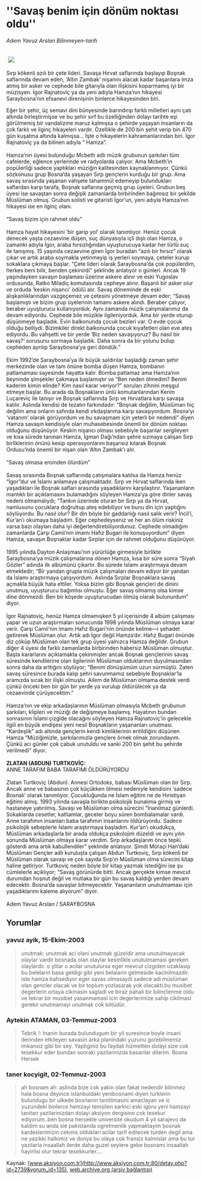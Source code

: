 # ''Savaş benim için dönüm noktası oldu''

*Adem Yavuz Arslan Bilinmeyen-tarih*

<div>
 <font>
  <img border="0" height="1" src="/web/20040310104620im_/http://www.aksiyon.com.tr/images/blank.gif"/>
 </font>
 <font class="content">
  <p>
   <img border="0" hspace="5" src="http://web.archive.org/web/20040310104620im_/http://www.aksiyon.com.tr/resim/447/52.jpg" vspace="5"/>
  </p>
 </font>
 <font class="content">
  Sırp kökenli azılı bir çete lideri. Savaşa Hırvat saflarında başlayıp Boşnak saflarında devam eden, ‘Altın Zambak’ nişanını alacak kadar başarılara imza atmış bir asker ve cephede bile gitarıyla olan ilişkisini koparmamış iyi bir müzisyen. İgor Rajnatoviç ya da yeni adıyla Hamza’nın hikayesi Saraybosna’nın efsanevi direnişinin binlerce hikayesinden biri.
 </font>
 <p>
  <font class="content">
   Eğer bir şehir, üç semavi dini bünyesinde barındırıp farklı milletleri aynı çatı altında birleştirmişse ve bu şehir sırf bu özelliğinden dolayı tarihte eşi görülmemiş bir vandalizme maruz kalmışsa o şehirde yaşayan insanların da çok farklı ve ilginç hikayeleri vardır. Özellikle de 200 bin şehit verip bin 470 gün kuşatma altında kalmışsa... İşte o hikayelerin kahramanlarından biri. İgor Rajnatoviç ya da bilinen adıyla “ Hamza”.
   <br/>
   <br/>
   Hamza’nın üyesi bulunduğu Mcbeth adlı müzik grubunun şarkıları tüm cafelerde, eğlence yerlerinde ve radyolarda çalıyor. Ama Mcbeth’in popülerliği sadece yaptıkları müziğin kalitesinden kaynaklanmıyor. Çünkü sözkonusu grup Bosna’da yaşayan Sırp gençlerin kurduğu bir grup. Ama savaş sırasında yaşanan vahşete tahammül edemeyip bulundukları saflardan karşı tarafa, Boşnak saflarına geçmiş grup üyeleri. Grubun beş üyesi ise savaştan sonra değişik zamanlarda birbirinden bağımsız bir şekilde Müslüman olmuş. Grubun solisti ve gitaristi İgor’un, yeni adıyla Hamza’nın hikayesi ise en ilginç olanı.
   <br/>
   <br/>
   “Savaş bizim için rahmet oldu”
   <br/>
   <br/>
   Hamza hayat hikayesini ‘bir garip yol’ olarak tanımlıyor. Henüz çocuk denecek yaşta cezaevine düşen, suç dünyasıyla içli dışlı olan Hamza, o zamanki adıyla İgor, araba hırsızlığından uyuşturucuya kadar her türlü suç ile tanışmış. 15 yaşında cezaevine giren İgor buradan “azılı bir hırsız” olarak çıkar ve artık araba soymakla yetinmeyip iş yerleri soymaya, çeteler kurup sokaklara çıkmaya başlar. “Çete lideri olarak Saraybosna’da çok popülerdim, herkes beni bilir, benden çekinirdi” şeklinde anlatıyor o günleri. Ancak 19 yaşındayken savaşın başlaması üzerine askere alınır ve eski Yugoslav ordusunda, Ratko Miladiç komutasında cepheye alınır. Başarılı bir asker olur ve orduda ‘keskin nişancı’ ödülü alır. Savaş döneminde de eski alışkanlıklarından vazgeçemez ve çetesini yönetmeye devam eder; “Savaş başlamıştı ve bizim grup üyelerinin tamamı askere alındı. Beraber çalıyor, beraber uyuşturucu kullanıyorduk. Aynı zamanda müzik çalışmalarımız da devam ediyordu. Cephede bile müzikle ilgileniyorduk. Ama bir yerde oturup düşünmeye başladık. Evin balkonunda çocuk bezleri var. O evde çocuk olduğu belliydi. Bizimkiler direkt balkonunda çocuk kıyafetleri olan eve ateş ediyordu. Bu vahşetti ve bir yerde ‘Biz neden savaşıyoruz? Bu nasıl bir savaş?’ sorusunu sormaya başladık. Daha sonra da bir yolunu bulup cepheden ayrılıp Saraybosna’ya geri döndük.”
   <br/>
   <br/>
   Ekim 1992’de Saraybosna’ya ilk büyük saldırılar başladığı zaman şehir merkezinde olan ve tam önüne bomba düşen Hamza, bombanın patlamaması sayesinde hayatta kalır. Bomba patlamaz ama Hamza’nın beyninde şimşekler çakmaya başlamıştır ve “Ben neden ölmedim? Benim kaderim kimin elinde? Kim nasıl karar veriyor?” soruları zihnini meşgul etmeye başlar. Bu arada da Boşnakların ünlü komutanlarından Kerim Luçareviç ile tanışır ve Boşnak saflarında Sırp ve Hırvatlara karşı savaşa katılır. Aslında kendisi de tezatın farkındadır: “Boşnak değilim, Müslüman hiç değilim ama onların safında kendi ırkdaşlarıma karşı savaşıyordum. Bosna’yı ‘vatanım’ olarak görüyordum ve bu savaşmam için yeterli bir nedendi” diyen Hamza savaşın kendisiyle olan muhasebesinde önemli bir dönüm noktası olduğunu düşünüyor. Keskin nişancı olması sebebiyle başarılar sergileyen ve kısa sürede tanınan Hamza, İgman Dağı’ndan şehre sızmaya çalışan Sırp birliklerinin önünü kesip operasyonlarını başarısız kılarak Boşnak Ordusu’nda önemli bir nişan olan ‘Altın Zambak’ı alır.
   <br/>
   <br/>
   “Savaş olmasa eroinden ölürdüm”
   <br/>
   <br/>
   Savaş sırasında Boşnak saflarında çatışmalara katılsa da Hamza henüz “İgor”dur ve İslamı anlamaya çalışmaktadır. Sırp ve Hırvat saflarında iken yaşadıkları ile Boşnak safları arasında yaşadıklarını karşılaştırır. Yaşananların mantıklı bir açıklamasını bulamadığını söyleyen Hamza’ya göre dinler savaş nedeni olmamalıydı; “Tankın üzerinde oturan bir Sırp ya da Hırvat, namlusunu çocuklara doğrultup ateş edebiliyor ve bunu din için yaptığını söylüyordu. Bu nasıl olur? Bir din böyle bir gaddarlığı nasıl salık verir? İncil’i, Kur’an’ı okumaya başladım. Eğer cephedeyseniz ve her an ölüm riskiniz varsa bazı olayları daha iyi değerlendirebiliyordunuz. Cephede olmadığım zamanlarda Çarşı Camii’nin imamı Hafız Bugari ile konuşuyordum” diyen Hamza, savaşın Boşnaklar kadar Sırplar için de rahmet olduğunu düşünüyor.
   <br/>
   <br/>
   1995 yılında Dayton Anlaşması’nın yürürlüğe girmesiyle birlikte Saraybosna’ya müzik çalışmalarına dönen Hamza, kısa bir süre sonra “Siyah Gözler” adında ilk albümünü çıkartır. Bu sürede İslamı araştırmaya devam etmektedir; “Bir yandan grupla müzik çalışmaları devam ediyor bir yandan da İslamı araştırmaya çalışıyordum. Aslında Sırplar Boşnaklara savaş açmakla büyük hata ettiler. Yoksa bizim gibi Boşnak gençleri de dinini unutmuş, uyuşturucu bağımlısı olmuştu. Eğer savaş olmamış olsa kimse dine dönmezdi. Ben bir köşede uyuşturucudan ölmüş olarak bulunurdum” diyor.
   <br/>
   <br/>
   İgor Rajnatoviç, henüz Hamza olmamışken 5 yıl içerisinde 4 albüm çalışması yapar ve uzun araştırmaları sonucunda 1998 yılında Müslüman olmaya karar verir. Çarşı Camii’nin imamı Hafız Bugari’nin önünde kelime—i şehadet getirerek Müslüman olur. Artık adı İgor değil Hamza’dır. Hafız Bugari önünde diz çöküp Müslüman olan tek grup üyesi yalnızca Hamza değildir. Grubun diğer 4 üyesi de farklı zamanlarda birbirinden habersiz Müslüman olmuştur. Başta kararlarını açıklamakta çekinmişler ancak Boşnak gençlerinin savaş süresinde kendilerine olan ilgilerinin Müslüman olduklarının duyulmasından sonra daha da arttığını söylüyor; “Benim dönüşümüm uzun sürmüştü. Zaten savaş süresince burada kalıp şehri savunmamız sebebiyle Boşnaklar’la aramızda sıcak bir ilişki olmuştu. Ailem de Müslüman olmama destek verdi çünkü önceki ben bir gün bir yerde ya vurulup öldürülecek ya da cezaevinde çürüyecektim.”
   <br/>
   <br/>
   Hamza’nın ve ekip arkadaşlarının Müslüman olmasıyla Mcbeth grubunun şarkıları, klipleri ve müziği de değişmeye başlamış. Hayatının bundan sonrasının İslami çizgide olacağını söyleyen Hamza Rajnatoviç’in gelecekle ilgili en büyük endişesi yeni nesil Boşnakların yaşananları unutması. “Kardeşlik” adı altında gençlerin kendi kimliklerinin eritildiğini düşünen Hamza “Müziğimizle, şarkılarımızla gençlere örnek olmak zorundayım. Çünkü acı günler çok çabuk unutuldu ve sanki 200 bin şehit bu şehirde verilmedi” diyor.
   <br/>
   <br/>
   <b>
    ZLATAN (ABDUN) TURTKOVİÇ:
   </b>
   <br/>
   ANNE TARAFIM BABA TARAFIMI ÖLDÜRÜYORDU
   <br/>
   <br/>
   Zlatan Turtkoviç (Abdun). Annesi Ortodoks, babası Müslüman olan bir Sırp. Ancak anne ve babasının çok küçükken ölmesi nedeniyle kendisini ‘sadece Bosnalı’ olarak tanımlıyor. Çocukluğunda ne İslam eğitim ne de Hıristiyan eğitimi almış. 1993 yılında savaşla birlikte psikolojik bunalıma girmiş ve hastaneye yatırılmış. Savaşı ve Müslüman olma sürecini “İnanılmaz günlerdi. Sokaklarda cesetler, katliamlar, geceler boyu süren bombalamalar vardı. Anne tarafımın insanları baba tarafımın insanlarını öldürüyordu. Sadece psikolojik sebeplerle İslamı araştırmaya başladım. Kur’an’ı okudukça, Müslüman arkadaşlarla bir arada oldukça psikolojim düzeldi ve aynı yılın sonunda Müslüman olmaya karar verdim. Sırp arkadaşlarım önce tepki gösterdi ama artık kabullendiler” şeklinde anlatıyor. Şimdi Moraçi Han’daki Müslüman Gençler adlı kuruluşta çalışan Abdun Turtkoviç, Sırp kökenli bir Müslüman olarak savaşı ve çok sayıda Sırp’ın Müslüman olma sürecini kitap haline getiriyor. Turtkoviç neden böyle bir kitap yazmak istediğini ise şu cümlelerle açıklıyor; “Savaş görünürde bitti. Ancak gerçekte kimse mevcut durumdan hoşnut değil ve mutlaka bir gün bu savaş kaldığı yerden devam edecektir. Bosna’da savaşlar bitmeyecektir. Yaşananların unutulmaması için yaşadıklarımı kaleme alıyorum” diyor.
   <br/>
   <br/>
   Adem Yavuz Arslan / SARAYBOSNA
   <br/>
  </font>
 </p>
</div>


## Yorumlar

### yavuz ayik, 15-Ekim-2003
> unutmak: 
> unutmak  aci olani unutmak güzeldir ama unutulmayacak olaylar vardir bosnada olan olaylar kesinlikle unutulmamasi gereken olaylardir. o ylilar o acilar unutulursa eger mevcut cizgiden uzaklasip bu belelarin basa geldigi gibi yeni belalarin gelmeside kacinilmazdir. iste hamza bahsediyor eger savas olmasaydi sadece adi müslüman olan gencler olacak ve bir toplum yozlasarak yok olacakti.bu musibet degerlerin ortaya cikmasin sagladi ve biraz pahali bir bilinclenme oldu ve tekrar bir musibet yasanmamasi icin degerlerimize sahip cikilmasi gerekir unutmamayi unutmak cok kötüdür.

### Aytekin ATAMAN, 03-Temmuz-2003
> Tebrik !: 
> Inanin burada bulundugum bir yil suresince boyle insani derinden etkileyen savasin arka planindaki yuzunu gorebilmemiz imkansiz gibi bir sey.     Yaptiginiz bu faydali hizmetten dolayi size cok tesekkur eder bundan sonraki yazilarinizda basarilar dilerim.                                           Bosna Hersek

### taner kocyigit, 02-Temmuz-2003
> ah bosnam ah: 
> aslinda bize cok yakin olan fakat nedendir bilinmez hala bosna deyince istanbuldaki yenibosnami diyen  turklerin bulundugu bir ulkede bosnanin tanitilmasini amaclayan ve ic yuzundeki binlerce hemzayi temsilen sarkici eski igoru yeni hamzayi tanitan yazilarinizdan dolayi aksiyon dergisine cok tesekur ediyorum..ben bosna hersekte universite okudum 4 yil sarajevo da kaldim su anda sie pakistanda ogretmenlik yapmaktayim bosnak kardeslerimizin cekmis olduklari acilar tarif edilecek turden degil ama ne yazikki halkimiz ve dunya bu olaya cok fransiz kalmislar ama bu tur yazilarla insaallah ilerde daha guzel seylere gebe bosnami insaallah hayirlisi olur tekrar tesekkurler....

Kaynak: [www.aksiyon.com.tr](http://www.aksiyon.com.tr:80/detay.php?id=2739&yorum_id=135), [web.archive.org (arşiv bağlantısı)](http://web.archive.org/web/20040310104620/http://www.aksiyon.com.tr:80/detay.php?id=2739&yorum_id=135)
